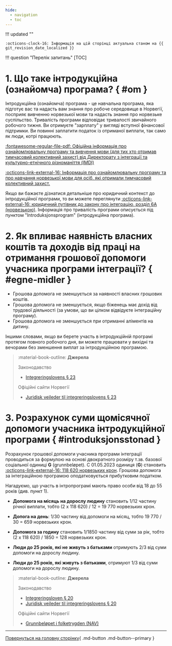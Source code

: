```yaml
---
hide:
  - navigation
  - toc
---
```


!!! updated ""

    :octicons-clock-16: Інформація на цій сторінці актуальна станом на {{ git_revision_date_localized }}

!!! question "Перелік запитань"
    [TOC]

# 1. Що таке інтродукційна (ознайомча) програма? { #om }
Інтродукційна (ознайомча) програма - це навчальна програма, яка підготує вас та надасть вам знання про робоче середовище в Норвегії, посприяє вивченню норвезької мови та надасть знання про норвезьке суспільство. Тривалість програми відповідає тривалості звичайного робочого тижня. Ви отримуєте "зарплату" у вигляді вступної фінансової підтримки. Ви повинні заплатити податок із отриманої виплати, так само як люди, котрі працюють.

[:fontawesome-regular-file-pdf: Офіційна інформація про ознайомлювальну програму та вивчення мови (для тих хто отримав тимчасовий колективний захист) від Директорату з інтеграції та культурно-етнічного різноманіття (IMDI)](https://www.imdi.no/globalassets/dokumenter/informasjon-om-introduksjonsprogram-og-sprakopplaring-for-personer-med-kollektiv-beskyttelse/informasjon-om-introduksjonsprogram-og-sprakopplaring-for-deg-med-midlertidig-kollektiv-beskyttelse-ukrainsk.pdf)

[:octicons-link-external-16: Інформація про ознайомлювальну програму та про навчання норвезької мови для осіб, які отримали тимчасовий колективний захист.](https://www.nyinorge.no/uk/introduction-programme/)

Якщо ви бажаєте дізнатися детальніше про юридичний контекст до інтродукційної програми, то ви можете переглянути [:octicons-link-external-16: юридичний путівник до закону про інтеграцію, розділ 6А (норвезькою)](https://www.imdi.no/kvalifisering/regelverk/juridisk-veileder-til-integreringslovens-midlertidige-kapittel-6a/). Інформація про тривалість програми описується під пунктом "Introduksjonsprogram" (інтродукційна програма).


# 2. Як впливає наявність власних коштів та доходів від праці на отримання грошової допомоги учасника програми інтеграції? { #egne-midler }

- Грошова допомога не зменшується за наявності власних грошових коштів.
- Грошова допомога не зменшується, якщо біженець має дохід від трудової діяльності (за умови, що ви цілком відвідуєте інтеграційну програму).
- Грошова допомога не зменшується при отриманні аліментів на дитину.

Іншими словами, якщо ви берете участь в інтродукційній програмі протягом повного робочого дня, ви можете працювати у вихідні та вечорами без зменшення виплат за інтродукційною програмою.

> :material-book-outline: **Джерела**
>
> Законодавство
>
> - [Integreringslovens § 23](https://lovdata.no/lov/2020-11-06-127/§23)
> 
> Офіційні сайти Норвегії
> 
> - [Juridisk veileder til integreringslovens § 23](https://www.imdi.no/kvalifisering/regelverk/juridisk-veileder-til-integreringsloven/kapittel-5-introduksjonsstonad/)

# 3. Розрахунок суми щомісячної допомоги учасника інтродукційної програми { #introduksjonsstonad }
Розрахунок грошової допомоги учасника програми інтеграції проводиться за формулою на основі двократного розміру т.зв. базової соціальної одиниці **G** (grunnbeløpet). C 01.05.2023 одиниця (**G**) становить [:octicons-link-external-16: 118 620 норвезьких крон](https://www.nav.no/grunnbelopet). Грошова допомога за інтеграційною програмою оподатковується прибутковим податком.

Нагадуємо, що участь в інтропрограмі мають право особи від 18 до 55 років (див. пункт 1).

- **Допомога на місяць на дорослу людину** становить 1/12 частину річної виплати, тобто (2 х 118 620) / 12 = 19 770 норвезьких крон.

- **Допога на день**: 1/30 частину від допомоги на місяц, тобто 19 770 / 30 = 659 норвезьких крон.

- **Допомога за годину** становить 1/1850 частину від суми за рік, тобто (2 х 118 620) / 1850 = 128 норвезьких крон.

- **Люди до 25 років, які не живуть з батьками** отримують 2/3 від суми допомоги на дорослу людину.

- **Люди до 25 років, які  живуть з батьками**, отримуют 1/3 від суми допомоги на дорослу людину.

> :material-book-outline: **Джерела**
>
> Законодавство
> 
> - [Integreringsloven § 20](https://lovdata.no/lov/2020-11-06-127/§20)
> - [Juridisk veileder til integreringslovens § 20](https://www.imdi.no/kvalifisering/regelverk/juridisk-veileder-til-integreringsloven/kapittel-5-introduksjonsstonad/)
> 
> Офіційні сайти Норвегії
> 
> - [Grunnbeløpet i folketrygden (NAV)](https://www.nav.no/grunnbelopet)

---

[Повернуться на головну сторінку](index.md){ .md-button .md-button--primary }
